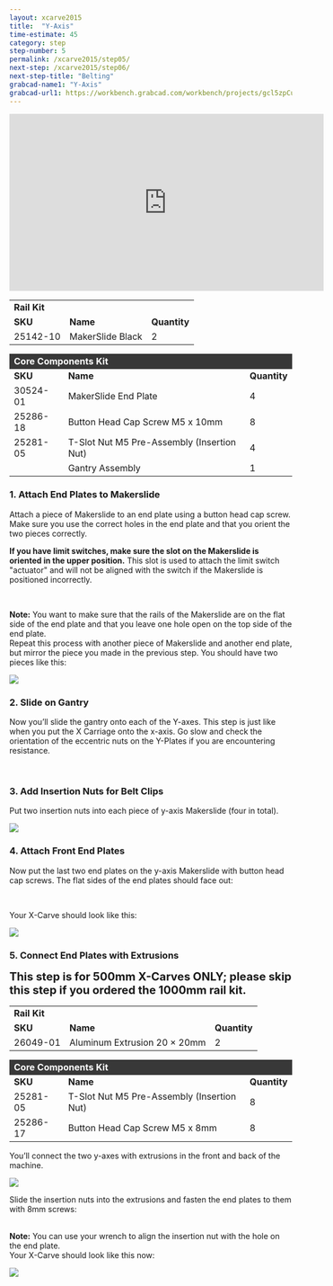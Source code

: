 ```yaml
---
layout: xcarve2015
title:  "Y-Axis"
time-estimate: 45
category: step
step-number: 5
permalink: /xcarve2015/step05/
next-step: /xcarve2015/step06/
next-step-title: "Belting"
grabcad-name1: "Y-Axis"
grabcad-url1: https://workbench.grabcad.com/workbench/projects/gcl5zpCuwqCXWLvYktLQBc-2IHvossNo37ycTOkzg6gREW#/space/gcvs_XeRNVzNkfG_tFTAMd0C2lBbCsLcagOxXb1Jlki0kT/link/125936
---
```


<iframe width="560" height="315" src="https://www.youtube.com/embed/pRSegK2lujI" frameborder="0" allowfullscreen>
</iframe>
<table>
	<tr>
		<td colspan="3"><b>Rail Kit</b> </td>
	</tr>
	<tr>
		<td> <b><span class="caps">SKU</span></b> </td>
		<td> <b>Name</b> </td>
		<td> <b>Quantity</b> </td>
	</tr>
	<tr>
		<td> 25142-10 </td>
		<td> MakerSlide Black </td>
		<td> 2 </td>
	</tr>
</table>
<table>
	<tr>
		<td style="color:#fff;background: #383838;" colspan="3"><b>Core Components Kit</b> </td>
	</tr>
	<tr>
		<td> <b><span class="caps">SKU</span></b> </td>
		<td> <b>Name</b> </td>
		<td> <b>Quantity</b> </td>
	</tr>
	<tr>
		<td> 30524-01 </td>
		<td> MakerSlide End Plate </td>
		<td> 4 </td>
	</tr>
	<tr>
		<td> 25286-18 </td>
		<td> Button Head Cap Screw M5 x 10mm </td>
		<td> 8 </td>
	</tr>
	<tr>
		<td> 25281-05 </td>
		<td> T-Slot Nut M5 Pre-Assembly (Insertion Nut) </td>
		<td> 4 </td>
	</tr>
	<tr>
		<td>   </td>
		<td> Gantry Assembly </td>
		<td> 1 </td>
	</tr>
</table>

<h3 id="attach-end-plates">
1. Attach End Plates to Makerslide</h3>

Attach a piece of Makerslide to an end plate using a button head cap screw. Make sure you use the correct holes in the end plate and that you orient the two pieces correctly.

<strong>If you have limit switches, make sure the slot on the Makerslide is oriented in the upper position.</strong> This slot is used to attach the limit switch "actuator" and will not be aligned with the switch if the Makerslide is positioned incorrectly.

<div class="row image-row">
<p><img src="https://dzevsq2emy08i.cloudfront.net/paperclip/project_instruction_image_uploaded_images/1077/original/0331.jpg?1431031633" class="thumbnail col-md-3" alt="" /> <img src="https://dzevsq2emy08i.cloudfront.net/paperclip/project_instruction_image_uploaded_images/1078/original/0334.jpg?1431032389" class="thumbnail col-md-3" alt="" /> <img src="https://dzevsq2emy08i.cloudfront.net/paperclip/project_instruction_image_uploaded_images/1079/original/0337.jpg?1431032390" class="thumbnail col-md-3" alt="" /> <img src="https://dzevsq2emy08i.cloudfront.net/paperclip/project_instruction_image_uploaded_images/1094/original/0343Text.jpg?1431040998?1431032391" class="thumbnail col-md-3" alt="" /></p>
</div>

<div class="note">
<i class="fa fa-hand-o-right"></i>
 <span class="note-text">
 <strong>Note:</strong> You want to make sure that the rails of the Makerslide are on the flat side of the end plate and that you leave one hole open on the top side of the end plate.
 </span>

</div>
Repeat this process with another piece of Makerslide and another end plate, but mirror the piece you made in the previous step. You should have two pieces like this:

 ![](https://dzevsq2emy08i.cloudfront.net/paperclip/project_instruction_image_uploaded_images/538/original/0352.jpg?1424363297)

<h3 id="slide-on-gantry">
2. Slide on Gantry</h3>

Now you’ll slide the gantry onto each of the Y-axes. This step is just like when you put the X Carriage onto the x-axis. Go slow and check the orientation of the eccentric nuts on the Y-Plates if you are encountering resistance.

<div class="row image-row">
<p><img src="https://dzevsq2emy08i.cloudfront.net/paperclip/project_instruction_image_uploaded_images/746/original/0354.jpg?1424545296" class="thumbnail col-md-3" alt="" /> <img src="https://dzevsq2emy08i.cloudfront.net/paperclip/project_instruction_image_uploaded_images/747/original/0357.jpg?1424545297" class="thumbnail col-md-3" alt="" /> <img src="https://dzevsq2emy08i.cloudfront.net/paperclip/project_instruction_image_uploaded_images/619/original/0359.jpg?1424385097" class="thumbnail col-md-3" alt="" /> <img src="https://dzevsq2emy08i.cloudfront.net/paperclip/project_instruction_image_uploaded_images/748/original/0360.jpg?1424545298" class="thumbnail col-md-3" alt="" /></p>
</div>

<h3 id="add-insertion-nuts">
3. Add Insertion Nuts for Belt Clips</h3>

Put two insertion nuts into each piece of y-axis Makerslide (four in total).

 ![](https://dzevsq2emy08i.cloudfront.net/paperclip/project_instruction_image_uploaded_images/539/original/0407.jpg?1424363342)

<h3 id="attach-front-end-plates">
4. Attach Front End Plates</h3>

Now put the last two end plates on the y-axis Makerslide with button head cap screws. The flat sides of the end plates should face out:

<div class="row image-row">
<p><img src="https://dzevsq2emy08i.cloudfront.net/paperclip/project_instruction_image_uploaded_images/621/original/0365.jpg?1424385220" class="thumbnail col-md-3" alt="" /> <img src="https://dzevsq2emy08i.cloudfront.net/paperclip/project_instruction_image_uploaded_images/622/original/0366.jpg?1424385230" class="thumbnail col-md-3" alt="" /> <img src="https://dzevsq2emy08i.cloudfront.net/paperclip/project_instruction_image_uploaded_images/623/original/0371.jpg?1424385287" class="thumbnail col-md-3" alt="" /> <img src="https://dzevsq2emy08i.cloudfront.net/paperclip/project_instruction_image_uploaded_images/624/original/0375.jpg?1424385297" class="thumbnail col-md-3" alt="" /></p>
</div>

Your X-Carve should look like this:

 ![](https://dzevsq2emy08i.cloudfront.net/paperclip/project_instruction_image_uploaded_images/540/original/0377.jpg?1424363386)

<h3 id="connect-end-plates">
5. Connect End Plates with Extrusions</h3>

<div class="note">
<i class="fa fa-hand-o-right"></i>
 <span class="note-text">
  <strong style="font-size:20px;">This step is for 500mm X-Carves ONLY; please skip this step if you ordered the 1000mm rail kit.</strong>
 </span>

</div>
<table>
	<tr>
		<td colspan="3"><b>Rail Kit</b> </td>
	</tr>
	<tr>
		<td> <b><span class="caps">SKU</span></b> </td>
		<td> <b>Name</b> </td>
		<td> <b>Quantity</b> </td>
	</tr>
	<tr>
		<td> 26049-01 </td>
		<td> Aluminum Extrusion 20 &#215; 20mm </td>
		<td> 2 </td>
	</tr>
</table>
<table>
	<tr>
		<td style="color:#fff;background: #383838;" colspan="3"><b>Core Components Kit</b> </td>
	</tr>
	<tr>
		<td> <b><span class="caps">SKU</span></b> </td>
		<td> <b>Name</b> </td>
		<td> <b>Quantity</b> </td>
	</tr>
	<tr>
		<td> 25281-05 </td>
		<td> T-Slot Nut M5 Pre-Assembly (Insertion Nut) </td>
		<td> 8 </td>
	</tr>
	<tr>
		<td> 25286-17 </td>
		<td> Button Head Cap Screw M5 x 8mm </td>
		<td> 8 </td>
	</tr>
</table>

You’ll connect the two y-axes with extrusions in the front and back of the machine.

 ![](https://dzevsq2emy08i.cloudfront.net/paperclip/project_instruction_image_uploaded_images/541/original/0379.jpg?1424363431)

Slide the insertion nuts into the extrusions and fasten the end plates to them with 8mm screws:

<div class="row image-row"><img src="https://dzevsq2emy08i.cloudfront.net/paperclip/project_instruction_image_uploaded_images/625/original/0380.jpg?1424385401" class="thumbnail col-md-3" alt="" /> <img src="https://dzevsq2emy08i.cloudfront.net/paperclip/project_instruction_image_uploaded_images/626/original/0382.jpg?1424385402" class="thumbnail col-md-3" alt="" /> <img src="https://dzevsq2emy08i.cloudfront.net/paperclip/project_instruction_image_uploaded_images/627/original/0385.jpg?1424385403" class="thumbnail col-md-3" alt="" /> <img src="https://dzevsq2emy08i.cloudfront.net/paperclip/project_instruction_image_uploaded_images/628/original/0386.jpg?1424385404" class="thumbnail col-md-3" alt="" />
</div>

<div class="note">
<i class="fa fa-hand-o-right"></i>
 <span class="note-text">
 <strong>Note:</strong> You can use your wrench to align the insertion nut with the hole on the end plate.
 </span>

</div>
Your X-Carve should look like this now:

 ![](https://dzevsq2emy08i.cloudfront.net/paperclip/project_instruction_image_uploaded_images/536/original/0398.jpg?1424363196)
